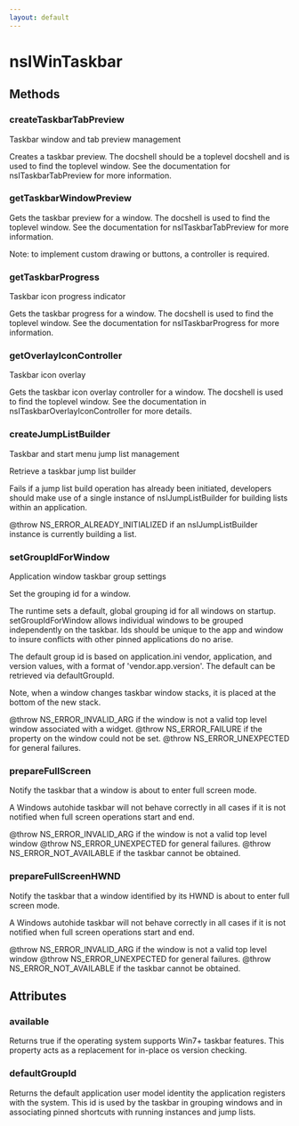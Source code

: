 ```yaml
---
layout: default
---
```


# nsIWinTaskbar #

## Methods ##

### createTaskbarTabPreview ###

Taskbar window and tab preview management


Creates a taskbar preview. The docshell should be a toplevel docshell and
is used to find the toplevel window. See the documentation for
nsITaskbarTabPreview for more information.


### getTaskbarWindowPreview ###

Gets the taskbar preview for a window. The docshell is used to find the
toplevel window. See the documentation for nsITaskbarTabPreview for more
information.

Note: to implement custom drawing or buttons, a controller is required.


### getTaskbarProgress ###

Taskbar icon progress indicator


Gets the taskbar progress for a window. The docshell is used to find the
toplevel window. See the documentation for nsITaskbarProgress for more
information.


### getOverlayIconController ###

Taskbar icon overlay


Gets the taskbar icon overlay controller for a window. The docshell is used
to find the toplevel window. See the documentation in
nsITaskbarOverlayIconController for more details.


### createJumpListBuilder ###

Taskbar and start menu jump list management


Retrieve a taskbar jump list builder

Fails if a jump list build operation has already been initiated, developers
should make use of a single instance of nsIJumpListBuilder for building lists
within an application.

@throw NS_ERROR_ALREADY_INITIALIZED if an nsIJumpListBuilder instance is
currently building a list.


### setGroupIdForWindow ###

Application window taskbar group settings


Set the grouping id for a window.

The runtime sets a default, global grouping id for all windows on startup.
setGroupIdForWindow allows individual windows to be grouped independently
on the taskbar. Ids should be unique to the app and window to insure
conflicts with other pinned applications do no arise.

The default group id is based on application.ini vendor, application, and
version values, with a format of 'vendor.app.version'. The default can be
retrieved via defaultGroupId.

Note, when a window changes taskbar window stacks, it is placed at the
bottom of the new stack.

@throw NS_ERROR_INVALID_ARG if the window is not a valid top level window
associated with a widget.
@throw NS_ERROR_FAILURE if the property on the window could not be set.
@throw NS_ERROR_UNEXPECTED for general failures.


### prepareFullScreen ###

Notify the taskbar that a window is about to enter full screen mode.

A Windows autohide taskbar will not behave correctly in all cases if
it is not notified when full screen operations start and end.

@throw NS_ERROR_INVALID_ARG if the window is not a valid top level window
@throw NS_ERROR_UNEXPECTED for general failures.
@throw NS_ERROR_NOT_AVAILABLE if the taskbar cannot be obtained.


### prepareFullScreenHWND ###

Notify the taskbar that a window identified by its HWND is about to enter
full screen mode.

A Windows autohide taskbar will not behave correctly in all cases if
it is not notified when full screen operations start and end.

@throw NS_ERROR_INVALID_ARG if the window is not a valid top level window
@throw NS_ERROR_UNEXPECTED for general failures.
@throw NS_ERROR_NOT_AVAILABLE if the taskbar cannot be obtained.


## Attributes ##

### available ###

Returns true if the operating system supports Win7+ taskbar features.
This property acts as a replacement for in-place os version checking.


### defaultGroupId ###

Returns the default application user model identity the application
registers with the system. This id is used by the taskbar in grouping
windows and in associating pinned shortcuts with running instances and
jump lists.

